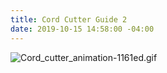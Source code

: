 ```yaml
---
title: Cord Cutter Guide 2
date: 2019-10-15 14:58:00 -04:00
---
```


![Cord_cutter_animation-1161ed.gif](/uploads/Cord_cutter_animation-1161ed.gif)